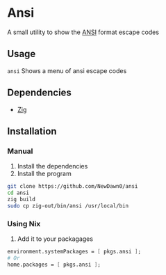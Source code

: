 # Ansi

A small utility to show the [ANSI](https://en.wikipedia.org/wiki/ANSI_escape_code) format escape codes

## Usage

`ansi` Shows a menu of ansi escape codes

## Dependencies

- [Zig](https://ziglang.org)

## Installation

### Manual

1. Install the dependencies
2. Install the program

```bash
git clone https://github.com/NewDawn0/ansi
cd ansi
zig build
sudo cp zig-out/bin/ansi /usr/local/bin
```

### Using Nix

1. Add it to your packagages

```nix
environment.systemPackages = [ pkgs.ansi ];
# Or
home.packages = [ pkgs.ansi ];
```
